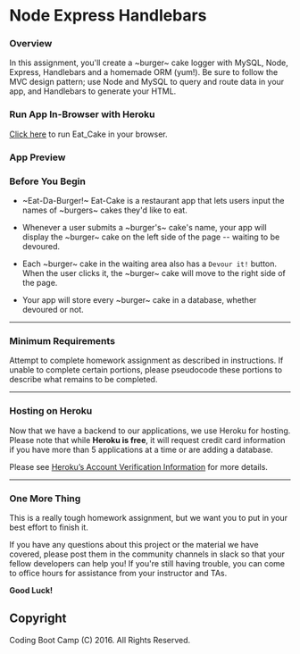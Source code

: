 # Node Express Handlebars

### Overview

In this assignment, you'll create a ~burger~ cake logger with MySQL, Node, Express, Handlebars and a homemade ORM (yum!). Be sure to follow the MVC design pattern; use Node and MySQL to query and route data in your app, and Handlebars to generate your HTML.

### Run App In-Browser with Heroku

[Click here](https://stormy-hamlet-69381.herokuapp.com/cake) to run Eat_Cake in your browser.


### App Preview



### Before You Begin

* ~Eat-Da-Burger!~ Eat-Cake is a restaurant app that lets users input the names of ~burgers~ cakes they'd like to eat.

* Whenever a user submits a ~burger's~ cake's name, your app will display the ~burger~ cake on the left side of the page -- waiting to be devoured.

* Each ~burger~ cake in the waiting area also has a `Devour it!` button. When the user clicks it, the ~burger~ cake will move to the right side of the page.

* Your app will store every ~burger~ cake in a database, whether devoured or not.

- - -

### Minimum Requirements

Attempt to complete homework assignment as described in instructions. If unable to complete certain portions, please pseudocode these portions to describe what remains to be completed.

- - -

### Hosting on Heroku

Now that we have a backend to our applications, we use Heroku for hosting. Please note that while **Heroku is free**, it will request credit card information if you have more than 5 applications at a time or are adding a database. 

Please see [Heroku’s Account Verification Information](https://devcenter.heroku.com/articles/account-verification) for more details. 

- - -

### One More Thing

This is a really tough homework assignment, but we want you to put in your best effort to finish it.

If you have any questions about this project or the material we have covered, please post them in the community channels in slack so that your fellow developers can help you! If you're still having trouble, you can come to office hours for assistance from your instructor and TAs.


**Good Luck!**

## Copyright

Coding Boot Camp (C) 2016. All Rights Reserved.
